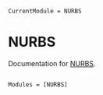 ```@meta
CurrentModule = NURBS
```

# NURBS

Documentation for [NURBS](https://github.com/HoBeZwe/NURBS.jl).

```@index
```

```@autodocs
Modules = [NURBS]
```
